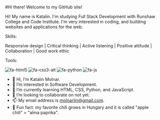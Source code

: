 #Hi there! Welcome to my GitHub site!

Hi! My name is Katalin. I'm studying Full Stack Development with Runshaw College and Code Institute. I'm very interested in coding, and building websites and applications for the web.

Skills:

Responsive design | Critical thinking | Active listening | Positive attitude | Collaboration | Good work ethic

Tools:

![fa-html5](https://raw.githubusercontent.com/FortAwesome/Font-Awesome/6.x/svgs/solid/fa-html5.svg)  ![fa-css3-alt](https://raw.githubusercontent.com/FortAwesome/Font-Awesome/6.x/svgs/solid/fa-css3-alt.svg)  ![fa-python](https://raw.githubusercontent.com/FortAwesome/Font-Awesome/6.x/svgs/solid/fa-python.svg)    ![fa-js](https://raw.githubusercontent.com/FortAwesome/Font-Awesome/6.x/svgs/solid/fa-js.svg)  

- 👋 Hi, I’m Katalin Molnar.
- 👀 I’m interested in Software Development.
- 🌱 I’m currently learning HTML, CSS, Python, and JavaScript.
- 💞️ I’m looking to collaborate on not yet.
- 📫 My email address is molnarlin@gmail.com.
- 👀 Fun fact: my favorite chili grows in Hungary and it is called "apple chili" = "alma paprika".

<!---
molnarlin/molnarlin is a ✨ special ✨ repository because its `README.md` (this file) appears on your GitHub profile.
You can click the Preview link to take a look at your changes.
--->
